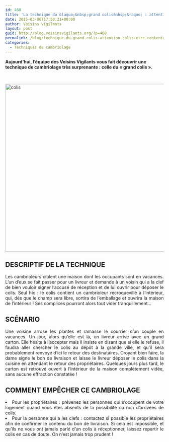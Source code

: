 ```yaml
---
id: 468
title: 'La technique du &laquo;&nbsp;grand colis&nbsp;&raquo; : attention, un colis peut peut-être contenir&#8230; Un voleur !'
date: 2015-03-06T17:50:21+00:00
author: Voisins Vigilants
layout: post
guid: http://blog.voisinsvigilants.org/?p=468
permalink: /blog/technique-du-grand-colis-attention-colis-etre-contenir-voleur/
categories:
  - Techniques de cambriolage
---
```

**Aujourd&rsquo;hui, l&rsquo;équipe des Voisins Vigilants vous fait découvrir une technique de cambriolage très surprenante : celle du &laquo;&nbsp;grand colis&nbsp;&raquo;.**

&nbsp;

[<img class="size-full wp-image-469 aligncenter" src="http://blog.voisinsvigilants.org/wp-content/uploads/2015/03/colis.jpg" alt="colis" width="800" height="533" />](http://blog.voisinsvigilants.org/wp-content/uploads/2015/03/colis.jpg)

<h2 style="text-align: justify;">
</h2>

<h2 style="text-align: justify;">
  <strong>DESCRIPTIF DE LA TECHNIQUE</strong>
</h2>

<p style="text-align: justify;">
  Les cambrioleurs ciblent une maison dont les occupants sont en vacances. L’un d’eux se fait passer pour un livreur et demande à un voisin qui a la clef de bien vouloir signer l’accusé de réception et de lui ouvrir pour déposer le colis. Seul hic : le colis contient un cambrioleur recroquevillé à l’intérieur, qui, dès que le champ sera libre, sortira de l’emballage et ouvrira la maison de l’intérieur ! Ses complices pourront alors tout vider tranquillement…
</p>

<h2 style="text-align: justify;">
  <strong>SCÉNARIO</strong>
</h2>

<p style="text-align: justify;">
  Une voisine arrose les plantes et ramasse le courrier d’un couple en vacances. Un jour, alors qu’elle est là, un livreur arrive avec un grand carton. Elle hésite à l’accepter mais il insiste en disant que si elle le refuse, il faudra aller chercher le colis au dépôt à la grande ville, et qu’il sera probablement renvoyé d’ici le retour des destinataires. Croyant bien faire, la dame signe le bon de livraison et laisse le livreur déposer le colis dans la cuisine en attendant le retour des propriétaires. Quelques jours plus tard, le carton est retrouvé ouvert à l’intérieur de la maison complètement vidée, sans aucune effraction constatée !
</p>

<h2 style="text-align: justify;">
  <strong>COMMENT EMPÊCHER CE CAMBRIOLAGE</strong>
</h2>

<li style="text-align: justify;">
  Pour les propriétaires : prévenez les personnes qui s’occupent de votre logement quand vous êtes absents de la possibilité ou non d’arrivées de colis.
</li>
<li style="text-align: justify;">
  Pour la personne qui a les clefs : contactez si possible les propriétaires afin de confirmer le contenu du bon de livraison. Si cela est impossible, et qu’ils ne vous ont jamais parlé d’un colis à réceptionner, laissez repartir le colis en cas de doute. On n’est jamais trop prudent !
</li>
